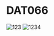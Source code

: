 # DAT066

![123](https://user-images.githubusercontent.com/24205488/51334799-ddc01580-1a80-11e9-8d85-aa23aefb2eb9.jpg)
![1234](https://user-images.githubusercontent.com/24205488/51334801-de58ac00-1a80-11e9-8c49-671b0a7bbc66.jpg)

